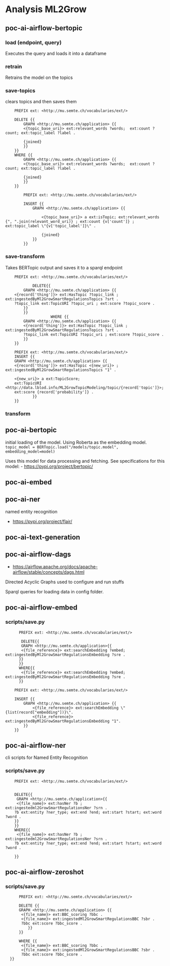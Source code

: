 # Analysis ML2Grow


## poc-ai-airflow-bertopic

### load (endpoint, query)
Executes the query and loads it into a dataframe

### retrain
Retrains the model on the topics

### save-topics
clears topics and then saves them

```sparql
    PREFIX ext: <http://mu.semte.ch/vocabularies/ext/>
    
    DELETE {{
        GRAPH <http://mu.semte.ch/application> {{
        <{topic_base_uri}> ext:relevant_words ?words;  ext:count ?count; ext:topic_label ?label .
        
        {joined}
        }}
    }}
    WHERE {{
        GRAPH <http://mu.semte.ch/application> {{
        <{topic_base_uri}> ext:relevant_words ?words;  ext:count ?count; ext:topic_label ?label .
        
        {joined}
        }}
    }}
```

```sparql
        PREFIX ext: <http://mu.semte.ch/vocabularies/ext/>

        INSERT {{
            GRAPH <http://mu.semte.ch/application> {{

                <{topic_base_uri}> a ext:isTopic; ext:relevant_words {", ".join(relevant_word_uri)} ; ext:count {v['count']} ; ext:topic_label \"{v['topic_label']}\" . 

                {joined}
            }}
        }}
```

### save-transform
Takes BERTopic output and saves it to a sparql endpoint


```sparql
    PREFIX ext: <http://mu.semte.ch/vocabularies/ext/>

            DELETE{{
        GRAPH <http://mu.semte.ch/application> {{
    <{record['thing']}> ext:HasTopic ?topic_link ; ext:ingestedByMl2GrowSmartRegulationsTopics ?srt . 
    ?topic_link ext:TopicURI ?topic_uri ; ext:score ?topic_score .
        }}
        }}
                    WHERE {{
        GRAPH <http://mu.semte.ch/application> {{
        <{record['thing']}> ext:HasTopic ?topic_link ; ext:ingestedByMl2GrowSmartRegulationsTopics ?srt . 
        ?topic_link ext:TopicURI ?topic_uri ; ext:score ?topic_score .
        }}
    }}
```

```sparql
    PREFIX ext: <http://mu.semte.ch/vocabularies/ext/>
    INSERT {{
    GRAPH <http://mu.semte.ch/application> {{
    <{record['thing']}> ext:HasTopic <{new_uri}> ; ext:ingestedByMl2GrowSmartRegulationsTopics "1" .

    <{new_uri}> a ext:TopicScore;
    ext:TopicURI <http://data.lblod.info/ML2GrowTopicModeling/topic/{record['topic']}>; 
    ext:score {record['probability']} .
            }}
    }}
```



### transform



 
## poc-ai-bertopic

initial loading of the model. Using Roberta as the embedding model.
```topic_model = BERTopic.load("/models/topic.model", embedding_model=model)```

Uses this model for data processing and fetching. See specifications for this model:
    - <https://pypi.org/project/bertopic/>


## poc-ai-embed


## poc-ai-ner
named entity recognition

- <https://pypi.org/project/flair/>

## poc-ai-text-generation


## poc-ai-airflow-dags

- <https://airflow.apache.org/docs/apache-airflow/stable/concepts/dags.html>

Directed Acyclic Graphs
used to configure and run stuffs

Sparql queries for loading data in config folder.

## poc-ai-airflow-embed

### scripts/save.py

```sparql
      PREFIX ext: <http://mu.semte.ch/vocabularies/ext/>
      
       DELETE{{
       GRAPH <http://mu.semte.ch/application>{{
       <{file_reference}> ext:searchEmbedding ?embed; ext:ingestedByMl2GrowSmartRegulationsEmbedding ?sre . 
      }}
      }}
      WHERE{{
       <{file_reference}> ext:searchEmbedding ?embed; ext:ingestedByMl2GrowSmartRegulationsEmbedding ?sre .            
      }}
```

```sparql
    PREFIX ext: <http://mu.semte.ch/vocabularies/ext/>
    
    INSERT {{
        GRAPH <http://mu.semte.ch/application> {{
            <{file_reference}> ext:searchEmbedding \"{list(record["embedding"])}\".
            <{file_reference}> ext:ingestedByMl2GrowSmartRegulationsEmbedding "1".
        }}
    }}
```

## poc-ai-airflow-ner
cli scripts for Named Entity Recognition

### scripts/save.py

```sparql
    PREFIX ext: <http://mu.semte.ch/vocabularies/ext/>
    
    
    DELETE{{
     GRAPH <http://mu.semte.ch/application>{{
     <{file_name}> ext:hasNer ?b ; ext:ingestedml2GrowSmartRegulationsNer ?srn .
    ?b ext:entity ?ner_type; ext:end ?end; ext:start ?start; ext:word ?word .
    }}
    }}
    WHERE{{
     <{file_name}> ext:hasNer ?b ; ext:ingestedml2GrowSmartRegulationsNer ?srn .
    ?b ext:entity ?ner_type; ext:end ?end; ext:start ?start; ext:word ?word .
    
    }}
```



## poc-ai-airflow-zeroshot

### scripts/save.py

```sparql
      PREFIX ext: <http://mu.semte.ch/vocabularies/ext/>
  
      DELETE {{
      GRAPH <http://mu.semte.ch/application> {{
       <{file_name}> ext:BBC_scoring ?bbc .
       <{file_name}> ext:ingestedMl2GrowSmartRegulationsBBC ?sbr .
       ?bbc ext:score ?bbc_score .
          }}
      }}
      
      WHERE {{
       <{file_name}> ext:BBC_scoring ?bbc .
       <{file_name}> ext:ingestedMl2GrowSmartRegulationsBBC ?sbr .
       ?bbc ext:score ?bbc_score .
  }}
```
